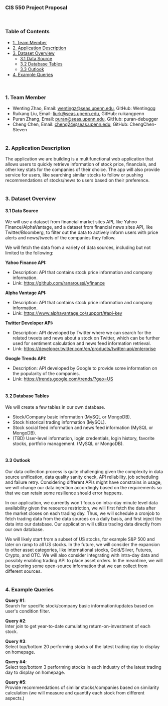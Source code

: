 ### CIS 550 Project Proposal
<br>


### __Table of Contents__

- [1. Team Member](#1-team-member)
- [2. Application Description](#2-application-description)
- [3. Dataset Overview](#3-dataset-overview)
    - [3.1 Data Source](#31-data-source)
    - [3.2 Database Tables](#32-database-tables)
    - [3.3 Outlook](#33-outlook)
- [4. Example Queries](#4-example-queries)

<br>

### __1. Team Member__

* Wenting Zhao, Email: wentingz@seas.upenn.edu, GitHub: Wentinggg  <br>
* Ruikang Liu, Email: liurk@seas.upenn.edu,  GitHub: ruikangpenn  <br>
* Puran Zhang, Email: puran@seas.upenn.edu, GitHub: puran-debugger  <br>
* Cheng Chen, Email: cheng24@seas.upenn.edu, GitHub: ChengChen-Steven  <br><br>


### __2. Application Description__
The application we are building is a multifunctional web application that allows users to quickly retrieve information of stock price, financials, and other key stats for the companies of their choice. The app will also provide service for users, like searching similar stocks to follow or pushing recommendations of stocks/news to users based on their preference. <br><br>


### __3. Dataset Overview__
#### __3.1 Data Source__
We will use a dataset from financial market sites API, like Yahoo Finance/AlphaVantage, and a dataset from financial news sites API, like Twitter/Bloomberg, to filter out the data to actively inform users with price alerts and news/tweets of the companies they follow.

We will fetch the data from a variety of data sources, including but not limited to the following:

__Yahoo Finance API:__
* Description: API that contains stock price information and company information.
* Link: https://github.com/ranaroussi/yfinance 

__Alpha Vantage API:__
* Description: API that contains stock price information and company information. 
* Link: https://www.alphavantage.co/support/#api-key 

__Twitter Developer API:__ 
* Description: API developed by Twitter where we can search for the related tweets and news about a stock on Twitter, which can be further used for sentiment calculation and news feed information retrieval.
* Link: https://developer.twitter.com/en/products/twitter-api/enterprise 

__Google Trends API:__ 
* Description: API developed by Google to provide some information on the popularity of the companies.
* Link: https://trends.google.com/trends/?geo=US 
<br><br>

#### __3.2 Database Tables__
We will create a few tables in our own database.
* Stock/Company basic information (MySQL or MongoDB). 
* Stock historical trading information (MySQL).
* Stock social feed information and news feed information (MySQL or MongoDB).
* (TBD) User-level information, login credentials, login history, favorite stocks, portfolio management. (MySQL or MongoDB).
<br><br>

#### __3.3 Outlook__
Our data collection process is quite challenging given the complexity in data source unification, data quality sanity check, API reliability, job scheduling and failure retry. Considering different APIs might have constrains in usage, we will change our data injection accordingly based on the requirements so that we can retain some resilience should error happens. 

In our application, we currently won't focus on intra-day minute level data availability given the resource restriction, we will first fetch the data after the market closes on each trading day. Thus, we will schedule a cronjob to fetch trading data from the data sources on a daily basis, and first inject the data into our database. Our application will utilize trading data directly from our own database. 

We will likely start from a subset of US stocks, for example S&P 500 and later on ramp to all US stocks. In the future, we will consider the expansion to other asset categories, like international stocks, Gold/Silver, Futures, Crypto, and OTC. We will also consider integrating with intra-day data and possibly enabling trading API to place asset orders. In the meantime, we will be exploring some open-source information that we can collect from different sources. <br><br>

### __4. Example Queries__

__Query #1__: <br>
Search for specific stock/company basic information/updates based on user's condition filter.

__Query #2__: <br>
Inter join to get year-to-date cumulating return-on-investment of each stock.

__Query #3__: <br>
Select top/bottom 20 performing stocks of the latest trading day to display on homepage.

__Query #4__: <br>
Select top/bottom 3 performing stocks in each industry of the latest trading day to display on homepage. 

__Query #5__: <br>
Provide recommendations of similar stocks/companies based on similarity calculation (we will measure and quantify each stock from different aspects.)

